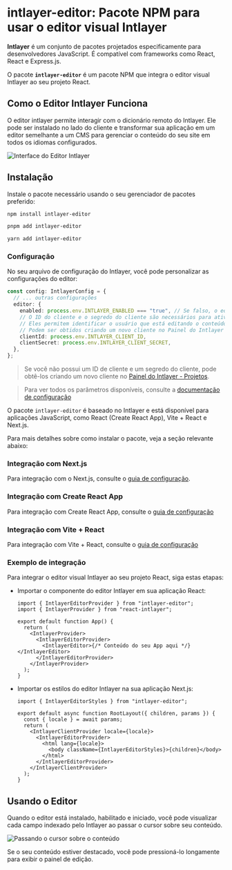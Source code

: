 # intlayer-editor: Pacote NPM para usar o editor visual Intlayer

**Intlayer** é um conjunto de pacotes projetados especificamente para desenvolvedores JavaScript. É compatível com frameworks como React, React e Express.js.

O pacote **`intlayer-editor`** é um pacote NPM que integra o editor visual Intlayer ao seu projeto React.

## Como o Editor Intlayer Funciona

O editor intlayer permite interagir com o dicionário remoto do Intlayer. Ele pode ser instalado no lado do cliente e transformar sua aplicação em um editor semelhante a um CMS para gerenciar o conteúdo do seu site em todos os idiomas configurados.

![Interface do Editor Intlayer](https://github.com/aymericzip/intlayer/blob/main/docs/assets/intlayer_editor_ui.png)

## Instalação

Instale o pacote necessário usando o seu gerenciador de pacotes preferido:

```bash packageManager="npm"
npm install intlayer-editor
```

```bash packageManager="pnpm"
pnpm add intlayer-editor
```

```bash packageManager="yarn"
yarn add intlayer-editor
```

### Configuração

No seu arquivo de configuração do Intlayer, você pode personalizar as configurações do editor:

```typescript
const config: IntlayerConfig = {
  // ... outras configurações
  editor: {
    enabled: process.env.INTLAYER_ENABLED === "true", // Se falso, o editor está inativo e não pode ser acessado.
    // O ID do cliente e o segredo do cliente são necessários para ativar o editor.
    // Eles permitem identificar o usuário que está editando o conteúdo.
    // Podem ser obtidos criando um novo cliente no Painel do Intlayer - Projetos (https://intlayer.org/dashboard/projects).
    clientId: process.env.INTLAYER_CLIENT_ID,
    clientSecret: process.env.INTLAYER_CLIENT_SECRET,
  },
};
```

> Se você não possui um ID de cliente e um segredo do cliente, pode obtê-los criando um novo cliente no [Painel do Intlayer - Projetos](https://intlayer.org/dashboard/projects).

> Para ver todos os parâmetros disponíveis, consulte a [documentação de configuração](https://github.com/aymericzip/intlayer/blob/main/docs/pt/configuration.md)

O pacote `intlayer-editor` é baseado no Intlayer e está disponível para aplicações JavaScript, como React (Create React App), Vite + React e Next.js.

Para mais detalhes sobre como instalar o pacote, veja a seção relevante abaixo:

### Integração com Next.js

Para integração com o Next.js, consulte o [guia de configuração](https://github.com/aymericzip/intlayer/blob/main/docs/pt/intlayer_with_nextjs_15.md).

### Integração com Create React App

Para integração com Create React App, consulte o [guia de configuração](https://github.com/aymericzip/intlayer/blob/main/docs/pt/intlayer_with_create_react_app.md)

### Integração com Vite + React

Para integração com Vite + React, consulte o [guia de configuração](https://github.com/aymericzip/intlayer/blob/main/docs/pt/intlayer_with_vite+react.md)

### Exemplo de integração

Para integrar o editor visual Intlayer ao seu projeto React, siga estas etapas:

- Importar o componente do editor Intlayer em sua aplicação React:

  ```tsx fileName="src/App.jsx"
  import { IntlayerEditorProvider } from "intlayer-editor";
  import { IntlayerProvider } from "react-intlayer";

  export default function App() {
    return (
      <IntlayerProvider>
        <IntlayerEditorProvider>
          <IntlayerEditor>{/* Conteúdo do seu App aqui */}</IntlayerEditor>
        </IntlayerEditorProvider>
      </IntlayerProvider>
    );
  }
  ```

- Importar os estilos do editor Intlayer na sua aplicação Next.js:

  ```tsx fileName="src/app/[locale]/layout.jsx"
  import { IntlayerEditorStyles } from "intlayer-editor";

  export default async function RootLayout({ children, params }) {
    const { locale } = await params;
    return (
      <IntlayerClientProvider locale={locale}>
        <IntlayerEditorProvider>
          <html lang={locale}>
            <body className={IntlayerEditorStyles}>{children}</body>
          </html>
        </IntlayerEditorProvider>
      </IntlayerClientProvider>
    );
  }
  ```

## Usando o Editor

Quando o editor está instalado, habilitado e iniciado, você pode visualizar cada campo indexado pelo Intlayer ao passar o cursor sobre seu conteúdo.

![Passando o cursor sobre o conteúdo](https://github.com/aymericzip/intlayer/blob/main/docs/assets/intlayer_editor_hover_content.png)

Se o seu conteúdo estiver destacado, você pode pressioná-lo longamente para exibir o painel de edição.
